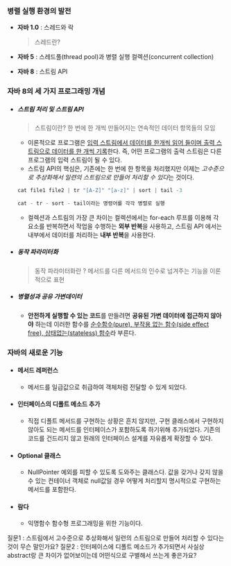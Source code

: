 ### 병렬 실행 환경의 발전

- **자바 1.0** : 스레드와 락

  > 스레드란?

- **자바 5** : 스레드풀(thread pool)과 병렬 실행 컬렉션(concurrent collection)

- **자바 8** : 스트림 API


### 자바 8의 세 가지 프로그래밍 개념

- ##### **스트림 처리 및 스트림 API**

  > 스트림이란? 한 번에 한 개씩 만들어지는 연속적인 데이터 항목들의 모임

  - 이론적으로 프로그램은 <u>입력 스트림에서 데이터를 한개씩 읽어 들이며 출력 스트림으로 데이터를 한 개씩 기록</u>한다. 즉, 어떤 프로그램의 출력 스트림은 다른 프로그램의 입력 스트림이 될 수 있다.
  - 스트림 API의 핵심은, 기존에는 한 번에 한 항목을 처리했지만 이제는 *고수준으로 추상화해서 일련의 스트림으로 만들어 처리할 수 있다*는 것이다.

  ```JAVA
  cat file1 file2 | tr "[A-Z]" "[a-z]" | sort | tail -3
      
  cat - tr - sort - tail이라는 명령어를 각각 병렬로 실행
  ```

  - 컬렉션과 스트림의 가장 큰 차이는 컬렉션에서는 for-each 루프를 이용해 각 요소를 반복하면서 작업을 수행하는 **외부 반복**을 사용하고, 스트림 API 에서는 내부에서 데이터를 처리하는 **내부 반복**을 사용한다.



- ##### **동작 파라미터화** 

  > 동작 파라미터화란 ? 메서드를 다른 메서드의 인수로 넘겨주는 기능을 이론적으로 표현



- ##### 병렬성과 공유 가변데이터

  - **안전하게 실행할 수 있는 코드**를 만들려면 **공유된 가변 데이터에 접근하지 않아야** 하는데 이러한 함수를 <u>순수함수(pure), 부작용 없는 함수(side effect free), 상태없는(stateless) 함수</u>라 부른다.



### 자바의 새로운 기능

- #### 메서드 레퍼런스

  - 메서드를 일급값으로 취급하여 객체처럼 전달할 수 있게 되었다.

- #### 인터페이스의 디폴트 메소드 추가

  - 직접 디폴트 메서드를 구현하는 상황은 흔치 않지만, 구현 클래스에서 구현하지 않아도 되는 메서드를 인터페이스가 포함하도록 하기위해 추가되었다. 기존의 코드를 건드리지 않고 원래의 인터페이스 설계를 자유롭게 확장할 수 있다.

- #### Optional 클래스

  - NullPointer 예외를 피할 수 있도록 도와주는 클래스다. 값을 갖거나 갖지 않을 수 있는 컨테이너 객체로 null값일 경우 어떻게 처리할지 명시적으로 구현하는 메서드를 포함한다.

- #### 람다

  - 익명함수 함수형 프로그래밍을 위한 기능이다.



질문1 : 스트림에서 고수준으로 추상화해서 일련의 스트림으로 만들어 처리할 수 있다는 것이 무슨 말인가요?
질문2 : 인터페이스에 디폴트 메소드가 추가되면서 사실상 abstract랑 큰 차이가 없어보이는데 어떤식으로 구별해서 쓰는게 좋은가요?

